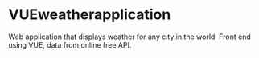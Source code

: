 # VUEweatherapplication
Web application that displays weather for any city in the world. Front end using VUE, data from online free API.
